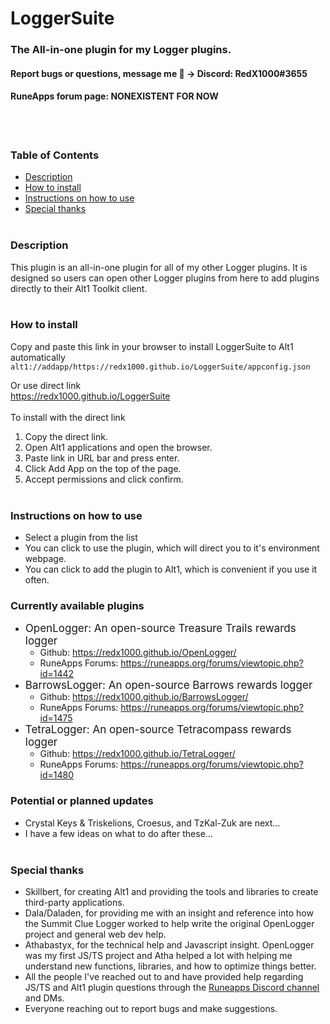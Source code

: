 # LoggerSuite
### The All-in-one plugin for my Logger plugins.
#### Report bugs or questions, message me 🙂 -> Discord: RedX1000#3655
#### RuneApps forum page: NONEXISTENT FOR NOW
<br><br>

### Table of Contents
* [Description](#description)
* [How to install](#how-to-install)
* [Instructions on how to use](#instructions-on-how-to-use)
* [Special thanks](#special-thanks) <br><br>

### Description
This plugin is an all-in-one plugin for all of my other Logger plugins. It is designed so users can open other Logger plugins from here to add plugins directly to their Alt1 Toolkit client.<br><br>

### How to install
 Copy and paste this link in your browser to install LoggerSuite to Alt1 automatically <br>
`alt1://addapp/https://redx1000.github.io/LoggerSuite/appconfig.json` <br>

 Or use direct link <br>
 https://redx1000.github.io/LoggerSuite <br><br>
To install with the direct link
1. Copy the direct link.
2. Open Alt1 applications and open the browser.
3. Paste link in URL bar and press enter.
4. Click Add App on the top of the page.
5. Accept permissions and click confirm. <br><br>

### Instructions on how to use
* Select a plugin from the list
* You can click to use the plugin, which will direct you to it's environment webpage.
* You can click to add the plugin to Alt1, which is convenient if you use it often.

### Currently available plugins
* <span style="font-size: 17px;">OpenLogger: An open-source Treasure Trails rewards logger</span>
    *  Github: https://redx1000.github.io/OpenLogger/
    *  RuneApps Forums: https://runeapps.org/forums/viewtopic.php?id=1442
* <span style="font-size: 17px;">BarrowsLogger: An open-source Barrows rewards logger</span>
    *  Github: https://redx1000.github.io/BarrowsLogger/
    *  RuneApps Forums: https://runeapps.org/forums/viewtopic.php?id=1475
* <span style="font-size: 17px;">TetraLogger: An open-source Tetracompass rewards logger</span>
    *  Github: https://redx1000.github.io/TetraLogger/
    *  RuneApps Forums: https://runeapps.org/forums/viewtopic.php?id=1480

### Potential or planned updates
* Crystal Keys & Triskelions, Croesus, and TzKal-Zuk are next...
* I have a few ideas on what to do after these... 
<br><br>

### Special thanks
* Skillbert, for creating Alt1 and providing the tools and libraries to create third-party applications.
* Dala/Daladen, for providing me with an insight and reference into how the Summit Clue Logger worked to help write the original OpenLogger project and general web dev help.
* Athabastyx, for the technical help and Javascript insight. OpenLogger was my first JS/TS project and Atha helped a lot with helping me understand new functions, libraries, and how to optimize things better.
* All the people I've reached out to and have provided help regarding JS/TS and Alt1 plugin questions through the [Runeapps Discord channel](https://discord.com/invite/G3SbcS8) and DMs.
* Everyone reaching out to report bugs and make suggestions. <br><br>
